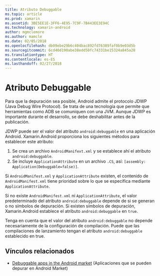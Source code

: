 ```yaml
---
title: Atributo Debuggable
ms.topic: article
ms.prod: xamarin
ms.assetid: 3BE5EE1E-3FF6-4E95-7C9F-7B443EE3E94C
ms.technology: xamarin-android
author: mgmclemore
ms.author: mamcle
ms.date: 02/05/2018
ms.openlocfilehash: db09ebe29b6c404bac892fd76389faf0b9e03d5b
ms.sourcegitcommit: 6cd40d190abe38edd50fc74331be15324a845a28
ms.translationtype: HT
ms.contentlocale: es-ES
ms.lasthandoff: 02/27/2018
---
```

# <a name="debuggable-attribute"></a>Atributo Debuggable

<a name="Overview" />


Para que la depuración sea posible, Android admite el protocolo JDWP (Java Debug Wire Protocol). Se trata de una tecnología que permite que herramientas como ADB se comuniquen con una JVM. Aunque JDWP es importante durante el desarrollo, se debe deshabilitar antes de la publicación.

JDWP puede ser el valor del atributo `android:debuggable` en una aplicación Android. Xamarin.Android proporciona los siguientes métodos para establecer este atributo:

1.  Se crea un archivo `AndroidManifext.xml` y se establece ahí el atributo `android:debuggable`.
1.  Se incluye `ApplicationAttribute` en un archivo `.CS`, así: `[assembly: Application(Debuggable=false)]`.


Si `AndroidManifest.xml` y `ApplicationAttribute` existen, el contenido de `AndroidManifest.xml` tiene prioridad sobre lo que se especifica mediante `ApplicationAttribute`.

Si no existe `AndroidManifest.xml` ni `ApplicationAttribute`, el valor predeterminado del atributo `android:debuggable` depende de si se generan o no símbolos de depuración. Si existen símbolos de depuración, Xamarin.Android establece el atributo `android:debuggable` en `true`.

Tenga en cuenta que el valor del atributo `android:debuggable` no depende necesariamente de la configuración de compilación. Puede que las compilaciones de lanzamiento tengan el atributo `android:debuggable` establecido en true.


## <a name="related-links"></a>Vínculos relacionados

- [Debuggable apps in the Android market](http://labs.mwrinfosecurity.com/blog/2011/07/07/debuggable-apps-in-android-market/) (Aplicaciones que se pueden depurar en Android Market)
